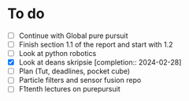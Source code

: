 # To do
- [ ] Continue with Global pure pursuit
- [ ] Finish section 1.1 of the report and start with 1.2
- [ ] Look at python robotics
- [x] Look at deans skripsie  [completion:: 2024-02-28]
- [ ] Plan (Tut, deadlines, pocket cube)
- [ ] Particle filters and sensor fusion repo
- [ ] F1tenth lectures on purepursuit
